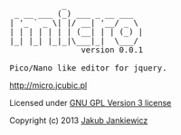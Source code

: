 <pre>           _
 _ __ ___ (_) ___ _ __ ___
| '_ ` _ \| |/ __| '__/ _ \
| | | | | | | (__| | | (_) |
|_| |_| |_|_|\___|_|  \___/
               version 0.0.1

Pico/Nano like editor for jquery.</pre>

<http://micro.jcubic.pl>

Licensed under [GNU GPL Version 3 license](http://www.gnu.org/copyleft/gpl.html)

Copyright (c) 2013 [Jakub Jankiewicz](http://jcubic.pl)